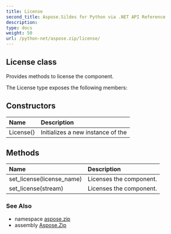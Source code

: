 ```yaml
---
title: License
second_title: Aspose.Sildes for Python via .NET API Reference
description: 
type: docs
weight: 50
url: /python-net/aspose.zip/license/
---
```


## License class

Provides methods to license the component.

The License type exposes the following members:
## Constructors
| Name | Description |
| :- | :- |
|License()|Initializes a new instance of the|
## Methods
| Name | Description |
| :- | :- |
|set_license(license_name)|Licenses the component.|
|set_license(stream)|Licenses the component.|

### See Also

* namespace [aspose.zip](/zip/python-net/aspose.zip/)
* assembly [Aspose.Zip](/zip/python-net/)

